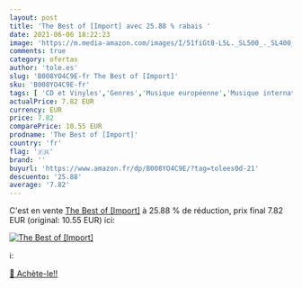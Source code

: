 ```yaml
---
layout: post
title: 'The Best of [Import] avec 25.88 % rabais '
date: 2021-06-06 18:22:23
image: 'https://m.media-amazon.com/images/I/51fiGt8-L5L._SL500_._SL400_.jpg'
comments: true
category: ofertas
author: 'tole.es'
slug: 'B008YO4C9E-fr The Best of [Import]'
sku: 'B008YO4C9E-fr'
tags: [ 'CD et Vinyles','Genres','Musique européenne','Musique internationale','Pop', ]
actualPrice: 7.82 EUR
currency: EUR
price: 7.82
comparePrice: 10.55 EUR
prodname: 'The Best of [Import]'
country: 'fr'
flag: '🇫🇷'
brand: ''
buyurl: 'https://www.amazon.fr/dp/B008YO4C9E/?tag=tolees0d-21'
descuento: '25.88'
average: '7.82'
---
```


C'est en vente [The Best of [Import]](https://www.amazon.fr/dp/B008YO4C9E/?tag=tolees0d-21)  à  25.88 % de réduction, prix final  7.82 EUR (original: 10.55 EUR) ici:

[![The Best of [Import]](https://m.media-amazon.com/images/I/51fiGt8-L5L._SL500_._SL400_.jpg)](https://www.amazon.fr/dp/B008YO4C9E/?tag=tolees0d-21)

ℹ️:


[🛒 Achète-le!!](https://www.amazon.fr/dp/B008YO4C9E/?tag=tolees0d-21)

